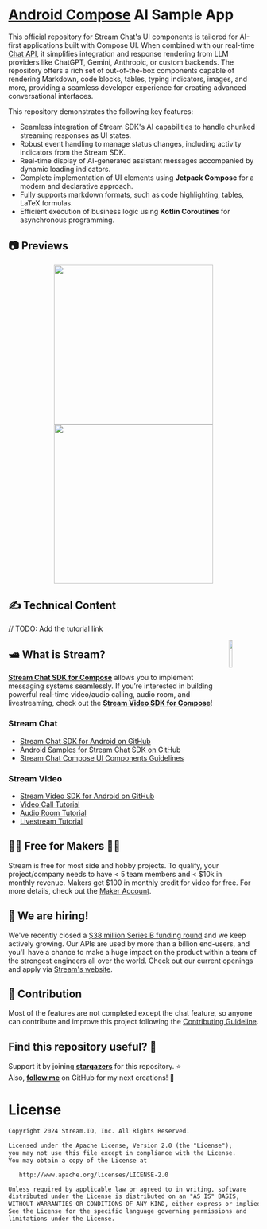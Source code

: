 # [Android Compose](https://getstream.io/tutorials/android-chat/) AI Sample App

This official repository for Stream Chat's UI components is tailored for AI-first applications built with Compose UI. When combined with our real-time [Chat API](https://getstream.io/chat/), it simplifies integration and response rendering from LLM providers like ChatGPT, Gemini, Anthropic, or custom backends. The repository offers a rich set of out-of-the-box components capable of rendering Markdown, code blocks, tables, typing indicators, images, and more, providing a seamless developer experience for creating advanced conversational interfaces.

This repository demonstrates the following key features:

- Seamless integration of Stream SDK's AI capabilities to handle chunked streaming responses as UI states.
- Robust event handling to manage status changes, including activity indicators from the Stream SDK.
- Real-time display of AI-generated assistant messages accompanied by dynamic loading indicators.
- Complete implementation of UI elements using **Jetpack Compose** for a modern and declarative approach.
- Fully supports markdown formats, such as code highlighting, tables, LaTeX formulas.
- Efficient execution of business logic using **Kotlin Coroutines** for asynchronous programming.

## 📷 Previews

<p align="center">
<img src="/previews/gif0.gif" width="320">
<img src="/previews/gif1.gif" width="320">
</p>

## ✍️ Technical Content

// TODO: Add the tutorial link

<a href="https://getstream.io/chat/sdk/compose?utm_source=Github&utm_medium=Jaewoong_OSS&utm_content=Developer&utm_campaign=Github_Dec2024_Jaewoong_Gemini&utm_term=DevRelOs">
<img src="https://user-images.githubusercontent.com/24237865/138428440-b92e5fb7-89f8-41aa-96b1-71a5486c5849.png" align="right" width="12%"/>
</a>

## 🛥 What is Stream?

__[Stream Chat SDK for Compose](https://getstream.io/chat/sdk/compose?utm_source=Github&utm_medium=Jaewoong_OSS&utm_content=Developer&utm_campaign=Github_Dec2024_Jaewoong_Gemini&utm_term=DevRelOss)__ allows you to implement messaging systems seamlessly. If you’re interested in building powerful real-time video/audio calling, audio room, and livestreaming, check out the __[Stream Video SDK for Compose](https://getstream.io/video/docs/android/tutorials/video-calling?utm_source=Github&utm_medium=Jaewoong_OSS&utm_content=Developer&utm_campaign=Github_Dec2024_Jaewoong_Gemini&utm_term=DevRelOss)__!

### Stream Chat

- [Stream Chat SDK for Android on GitHub](https://github.com/getStream/stream-chat-android)
- [Android Samples for Stream Chat SDK on GitHub](https://github.com/getStream/android-samples)
- [Stream Chat Compose UI Components Guidelines](https://getstream.io/chat/docs/sdk/android/compose/overview/)

### Stream Video

- [Stream Video SDK for Android on GitHub](https://github.com/getstream/stream-video-android?utm_source=Github&utm_medium=Jaewoong_OSS&utm_content=Developer&utm_campaign=Github_Dec2024_Jaewoong_Gemini&utm_term=DevRelOss)
- [Video Call Tutorial](https://getstream.io/video/docs/android/tutorials/video-calling?utm_source=Github&utm_medium=Jaewoong_OSS&utm_content=Developer&utm_campaign=Github_Dec2024_Jaewoong_Gemini&utm_term=DevRelOss)
- [Audio Room Tutorial](https://getstream.io/video/docs/android/tutorials/audio-room?utm_source=Github&utm_medium=Jaewoong_OSS&utm_content=Developer&utm_campaign=Github_Dec2024_Jaewoong_Gemini&utm_term=DevRelOss)
- [Livestream Tutorial](https://getstream.io/video/docs/android/tutorials/livestream?utm_source=Github&utm_medium=Jaewoong_OSS&utm_content=Developer&utm_campaign=Github_Dec2024_Jaewoong_Gemini&utm_term=DevRelOss)

## 👩‍💻 Free for Makers 👨‍💻

Stream is free for most side and hobby projects. To qualify, your project/company needs to have < 5 team members and < $10k in monthly revenue. Makers get $100 in monthly credit for video for free.
For more details, check out the [Maker Account](https://getstream.io/maker-account?utm_source=Github&utm_medium=Jaewoong_OSS&utm_content=Developer&utm_campaign=Github_Dec2024_Jaewoong_Gemini&utm_term=DevRelOss).

## 💼 We are hiring!

We've recently closed a [\$38 million Series B funding round](https://techcrunch.com/2021/03/04/stream-raises-38m-as-its-chat-and-activity-feed-apis-power-communications-for-1b-users/) and we keep actively growing.
Our APIs are used by more than a billion end-users, and you'll have a chance to make a huge impact on the product within a team of the strongest engineers all over the world.
Check out our current openings and apply via [Stream's website](https://getstream.io/team/#jobs).

## 🤝 Contribution

Most of the features are not completed except the chat feature, so anyone can contribute and improve this project following the [Contributing Guideline](https://github.com/getstream/ai-chat-android/blob/main/CONTRIBUTING.md).

## Find this repository useful? 💙
Support it by joining __[stargazers](https://github.com/getstream/ai-chat-android/stargazers)__ for this repository. :star: <br>
Also, __[follow me](https://github.com/skydoves)__ on GitHub for my next creations! 🤩

# License
```xml
Copyright 2024 Stream.IO, Inc. All Rights Reserved.

Licensed under the Apache License, Version 2.0 (the "License");
you may not use this file except in compliance with the License.
You may obtain a copy of the License at

   http://www.apache.org/licenses/LICENSE-2.0

Unless required by applicable law or agreed to in writing, software
distributed under the License is distributed on an "AS IS" BASIS,
WITHOUT WARRANTIES OR CONDITIONS OF ANY KIND, either express or implied.
See the License for the specific language governing permissions and
limitations under the License.
```
